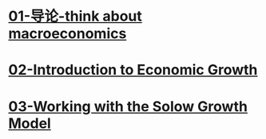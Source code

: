 # [01-导论-think about macroeconomics](01-导论.md)
# [02-Introduction to Economic Growth](02-经济增长概论.md)

# [03-Working with the Solow Growth Model](03-索罗增长模型.md)
